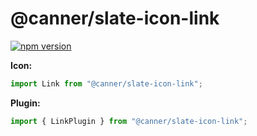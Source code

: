 # @canner/slate-icon-link

[![npm version](https://badge.fury.io/js/%40canner%2Fslate-icon-link.svg)](https://badge.fury.io/js/%40canner%2Fslate-icon-link)

**Icon:**

```js
import Link from "@canner/slate-icon-link";
```

**Plugin:**

```js
import { LinkPlugin } from "@canner/slate-icon-link";
```
